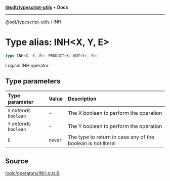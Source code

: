 [**@sdt/typescript-utils**](../README.md) • **Docs**

***

[@sdt/typescript-utils](../globals.md) / INH

# Type alias: INH\<X, Y, E\>

```ts
type INH<X, Y, E>: PRODUCT<X, NOT<Y>, E>;
```

Logical INH operator

## Type parameters

| Type parameter | Value | Description |
| :------ | :------ | :------ |
| `X` *extends* `boolean` | - | The X boolean to perform the operation |
| `Y` *extends* `boolean` | - | The Y boolean to perform the operation |
| `E` | `never` | The type to return in case any of the boolean is not literal |

## Source

[logic/operators/INH.d.ts:9](https://github.com/sylvaindethier/typescript-utils/blob/a4617fb26232a8a136e0ffe6a2534b634ac803e6/types/logic/operators/INH.d.ts#L9)
